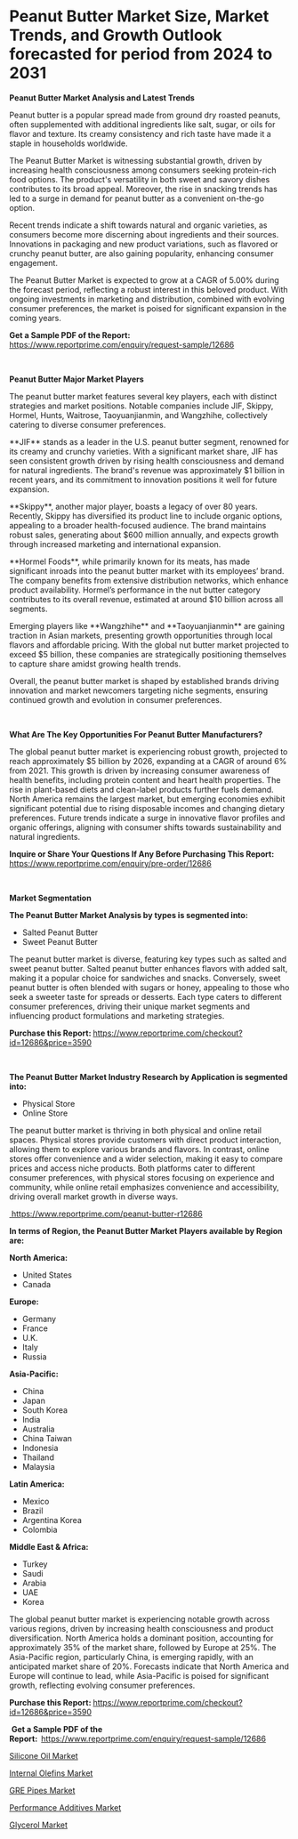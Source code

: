<p><h1>Peanut Butter Market Size, Market Trends, and Growth Outlook forecasted for period from 2024 to 2031</h1></p><p><strong>Peanut Butter Market Analysis and Latest Trends</strong></p>
<p><p>Peanut butter is a popular spread made from ground dry roasted peanuts, often supplemented with additional ingredients like salt, sugar, or oils for flavor and texture. Its creamy consistency and rich taste have made it a staple in households worldwide. </p><p>The Peanut Butter Market is witnessing substantial growth, driven by increasing health consciousness among consumers seeking protein-rich food options. The product's versatility in both sweet and savory dishes contributes to its broad appeal. Moreover, the rise in snacking trends has led to a surge in demand for peanut butter as a convenient on-the-go option.</p><p>Recent trends indicate a shift towards natural and organic varieties, as consumers become more discerning about ingredients and their sources. Innovations in packaging and new product variations, such as flavored or crunchy peanut butter, are also gaining popularity, enhancing consumer engagement. </p><p>The Peanut Butter Market is expected to grow at a CAGR of 5.00% during the forecast period, reflecting a robust interest in this beloved product. With ongoing investments in marketing and distribution, combined with evolving consumer preferences, the market is poised for significant expansion in the coming years.</p></p>
<p><strong>Get a Sample PDF of the Report:&nbsp;</strong> <a href="https://www.reportprime.com/enquiry/request-sample/12686?utm_campaign=1573&utm_medium=2&utm_source=Github&utm_content=ia&utm_term=28102024&utm_id=peanut-butter">https://www.reportprime.com/enquiry/request-sample/12686</a></p>
<p>&nbsp;</p>
<p><strong>Peanut Butter Major Market Players</strong></p>
<p><p>The peanut butter market features several key players, each with distinct strategies and market positions. Notable companies include JIF, Skippy, Hormel, Hunts, Waitrose, Taoyuanjianmin, and Wangzhihe, collectively catering to diverse consumer preferences.</p><p>**JIF** stands as a leader in the U.S. peanut butter segment, renowned for its creamy and crunchy varieties. With a significant market share, JIF has seen consistent growth driven by rising health consciousness and demand for natural ingredients. The brand's revenue was approximately $1 billion in recent years, and its commitment to innovation positions it well for future expansion.</p><p>**Skippy**, another major player, boasts a legacy of over 80 years. Recently, Skippy has diversified its product line to include organic options, appealing to a broader health-focused audience. The brand maintains robust sales, generating about $600 million annually, and expects growth through increased marketing and international expansion.</p><p>**Hormel Foods**, while primarily known for its meats, has made significant inroads into the peanut butter market with its employees’ brand. The company benefits from extensive distribution networks, which enhance product availability. Hormel’s performance in the nut butter category contributes to its overall revenue, estimated at around $10 billion across all segments.</p><p>Emerging players like **Wangzhihe** and **Taoyuanjianmin** are gaining traction in Asian markets, presenting growth opportunities through local flavors and affordable pricing. With the global nut butter market projected to exceed $5 billion, these companies are strategically positioning themselves to capture share amidst growing health trends.</p><p>Overall, the peanut butter market is shaped by established brands driving innovation and market newcomers targeting niche segments, ensuring continued growth and evolution in consumer preferences.</p></p>
<p>&nbsp;</p>
<p><strong>What Are The Key Opportunities For Peanut Butter Manufacturers?</strong></p>
<p><p>The global peanut butter market is experiencing robust growth, projected to reach approximately $5 billion by 2026, expanding at a CAGR of around 6% from 2021. This growth is driven by increasing consumer awareness of health benefits, including protein content and heart health properties. The rise in plant-based diets and clean-label products further fuels demand. North America remains the largest market, but emerging economies exhibit significant potential due to rising disposable incomes and changing dietary preferences. Future trends indicate a surge in innovative flavor profiles and organic offerings, aligning with consumer shifts towards sustainability and natural ingredients.</p></p>
<p><strong>Inquire or Share Your Questions If Any Before Purchasing This Report:</strong> <a href="https://www.reportprime.com/enquiry/pre-order/12686?utm_campaign=1573&utm_medium=2&utm_source=Github&utm_content=ia&utm_term=28102024&utm_id=peanut-butter">https://www.reportprime.com/enquiry/pre-order/12686</a></p>
<p>&nbsp;</p>
<p><strong>Market Segmentation</strong></p>
<p><strong>The Peanut Butter Market Analysis by types is segmented into:</strong></p>
<p><ul><li>Salted Peanut Butter</li><li>Sweet Peanut Butter</li></ul></p>
<p><p>The peanut butter market is diverse, featuring key types such as salted and sweet peanut butter. Salted peanut butter enhances flavors with added salt, making it a popular choice for sandwiches and snacks. Conversely, sweet peanut butter is often blended with sugars or honey, appealing to those who seek a sweeter taste for spreads or desserts. Each type caters to different consumer preferences, driving their unique market segments and influencing product formulations and marketing strategies.</p></p>
<p><strong>Purchase this Report:&nbsp;</strong><a href="https://www.reportprime.com/checkout?id=12686&price=3590&utm_campaign=1573&utm_medium=2&utm_source=Github&utm_content=ia&utm_term=28102024&utm_id=peanut-butter">https://www.reportprime.com/checkout?id=12686&price=3590</a></p>
<p>&nbsp;</p>
<p><strong>The Peanut Butter Market Industry Research by Application is segmented into:</strong></p>
<p><ul><li>Physical Store</li><li>Online Store</li></ul></p>
<p><p>The peanut butter market is thriving in both physical and online retail spaces. Physical stores provide customers with direct product interaction, allowing them to explore various brands and flavors. In contrast, online stores offer convenience and a wider selection, making it easy to compare prices and access niche products. Both platforms cater to different consumer preferences, with physical stores focusing on experience and community, while online retail emphasizes convenience and accessibility, driving overall market growth in diverse ways.</p></p>
<p><a href="https://www.reportprime.com/peanut-butter-r12686?utm_campaign=1573&utm_medium=2&utm_source=Github&utm_content=ia&utm_term=28102024&utm_id=peanut-butter">&nbsp;https://www.reportprime.com/peanut-butter-r12686</a></p>
<p><strong>In terms of Region, the Peanut Butter Market Players available by Region are:</strong></p>
<p>
    <p> <strong> North America: </strong>
        <ul>
            <li>United States</li>
            <li>Canada</li>
        </ul>
        </p> 
    <p> <strong> Europe: </strong>
        <ul>
            <li>Germany</li>
            <li>France</li>
            <li>U.K.</li>
            <li>Italy</li>
            <li>Russia</li>
        </ul>
        </p> 
    <p> <strong> Asia-Pacific: </strong>
        <ul>
            <li>China</li>
            <li>Japan</li>
            <li>South Korea</li>
            <li>India</li>
            <li>Australia</li>
            <li>China Taiwan</li>
            <li>Indonesia</li>
            <li>Thailand</li>
            <li>Malaysia</li>
        </ul>
        </p> 
    <p> <strong> Latin America: </strong>
        <ul>
            <li>Mexico</li>
            <li>Brazil</li>
            <li>Argentina Korea</li>
            <li>Colombia</li>
        </ul>
        </p> 
    <p> <strong> Middle East & Africa: </strong>
        <ul>
            <li>Turkey</li>
            <li>Saudi</li>
            <li>Arabia</li>
            <li>UAE</li>
            <li>Korea</li>
        </ul>
    </p>
    </p>
<p><p>The global peanut butter market is experiencing notable growth across various regions, driven by increasing health consciousness and product diversification. North America holds a dominant position, accounting for approximately 35% of the market share, followed by Europe at 25%. The Asia-Pacific region, particularly China, is emerging rapidly, with an anticipated market share of 20%. Forecasts indicate that North America and Europe will continue to lead, while Asia-Pacific is poised for significant growth, reflecting evolving consumer preferences.</p></p>
<p><strong>Purchase this Report: </strong><a href="https://www.reportprime.com/checkout?id=12686&price=3590&utm_campaign=1573&utm_medium=2&utm_source=Github&utm_content=ia&utm_term=28102024&utm_id=peanut-butter">https://www.reportprime.com/checkout?id=12686&price=3590</a></p>
<p>&nbsp;<strong>Get a Sample PDF of the Report:&nbsp;&nbsp;</strong><a href="https://www.reportprime.com/enquiry/request-sample/12686?utm_campaign=1573&utm_medium=2&utm_source=Github&utm_content=ia&utm_term=28102024&utm_id=peanut-butter">https://www.reportprime.com/enquiry/request-sample/12686</a></p>
<p><strong></strong></p>
<p><p><a href="https://www.linkedin.com/pulse/global-silicone-oil-market-trends-insights-growth-opportunities-6gycf?utm_campaign=1573&utm_medium=2&utm_source=Github&utm_content=ia&utm_term=28102024&utm_id=peanut-butter">Silicone Oil Market</a></p><p><a href="https://www.linkedin.com/pulse/internal-olefins-market-outlook-share-analysis-growth-qmjpf?utm_campaign=1573&utm_medium=2&utm_source=Github&utm_content=ia&utm_term=28102024&utm_id=peanut-butter">Internal Olefins Market</a></p><p><a href="https://www.linkedin.com/pulse/global-gre-pipes-market-exploring-share-trends-future-growth-ihs0f?utm_campaign=1573&utm_medium=2&utm_source=Github&utm_content=ia&utm_term=28102024&utm_id=peanut-butter">GRE Pipes Market</a></p><p><a href="https://www.linkedin.com/pulse/sustainability-trends-performance-additives-industry-market-owavf?utm_campaign=1573&utm_medium=2&utm_source=Github&utm_content=ia&utm_term=28102024&utm_id=peanut-butter">Performance Additives Market</a></p><p><a href="https://www.linkedin.com/pulse/glycerol-market-research-report-forecast-growth-prospects-iqu8f?utm_campaign=1573&utm_medium=2&utm_source=Github&utm_content=ia&utm_term=28102024&utm_id=peanut-butter">Glycerol Market</a></p></p>